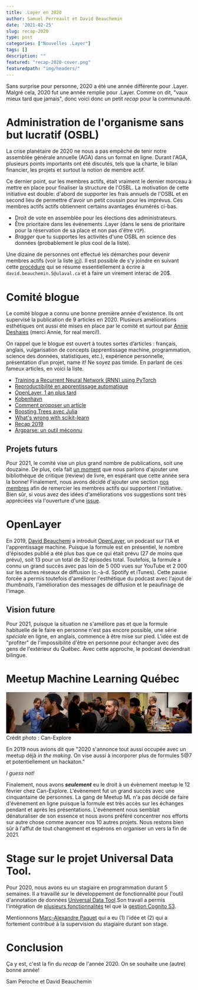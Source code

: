 ```yaml
---
title: .Layer en 2020
author: Samuel Perreault et David Beauchemin
date: '2021-02-25'
slug: recap-2020
type: post
categories: ["Nouvelles .Layer"]
tags: []
description: ""
featured: "recap-2020-cover.png"
featuredpath: "img/headers/"
---
```


Sans surprise pour personne, 2020 a été une année différente pour .Layer. Malgré cela, 2020 fut une année remplie pour .Layer. Comme on dit, "vaux mieux tard que jamais", donc voici donc un petit *recap* pour la communauté.

# Administration de l'organisme sans but lucratif (OSBL) 
La crise planétaire de 2020 ne nous a pas empêché de tenir notre assemblée générale annuelle (AGA) dans un format en ligne. Durant l'AGA, plusieurs points importants ont été discutés, tels que la charte, le bilan financier, les projets et surtout la notion de membre actif.

Ce dernier point, sur les membres actifs, était vraiment le dernier morceau à mettre en place pour finaliser la structure de l'OSBL. La motivation de cette initiative est double: d'abord de supporter les frais annuels de l'OSBL et en second lieu de permettre d'avoir un petit coussin pour les imprévus. Ces membres actifs actifs obtiennent certains avantages énumérés ci-bas.

- Droit de vote en assemblée pour les élections des administrateurs.
- Être prioritaire dans les événements .Layer (dans le sens de prioritaire pour la réservation de sa place et non pas d'être `VIP`).
- _Bragger_ que tu supportes les activités d'une OSBL en science des données (probablement le plus cool de la liste).

Une dizaine de personnes ont effectué les démarches pour devenir membres actifs (voir la liste [ici](https://github.com/dot-layer/charte-osbl/blob/master/LISTEMEMBRES.md)). Il est possible de s'y joindre en suivant cette [procédure](https://github.com/dot-layer/charte-osbl/blob/master/DEVENIRMEMBRE.md) qui se résume essentiellement à écrire à `david.beauchemin.5@ulaval.ca` et à faire un virement interac de 20$. 

# Comité blogue
Le comité blogue a connu une bonne première année d'existence.  Ils ont supervisé la publication de 9 articles en 2020. Plusieurs améliorations esthétiques ont aussi été mises en place par le comité et surtout par [Annie Deshaies](https://github.com/AnnieDeshaies) (merci Annie, for real merci!).

On rappel que le blogue est ouvert à toutes sortes d’articles : français, anglais, vulgarisation de concepts (apprentissage machine, programmation, science des données, statistiques, etc.), expérience personnelle, présentation d’un projet, name it! Ne soyez pas timide. En parlant de ces fameux articles, en voici la liste.

- [Training a Recurrent Neural Network (RNN) using PyTorch](https://www.dotlayer.org/en/blog/2020-08-19-train-a-sequence-model-with-poutyne/machine-learning/)
- [Reproductibilité en apprentissage automatique](https://www.dotlayer.org/blog/2020-10-30-reproducibility-in-ml-a-talk/machine-learning/)
- [OpenLayer, 1 an plus tard](https://www.dotlayer.org/blog/2020-07-29-openlayer-one-year/podcast/)
- [Kobenhavn](https://www.dotlayer.org/blog/2020-06-09/copenhagen/)
- [Comment proposer un article](https://www.dotlayer.org/blog/2020-03-19-howto/howto-fr/)
- [Boosting Trees avec Julia](https://www.dotlayer.org/blog/2020-01-04-julia-boosting-trees/julia-boosting-trees/)
- [What's wrong with scikit-learn](https://www.dotlayer.org/en/blog/2020-03-04-what-is-wrong-with-sklearn/neat-machine-learning-pipelines/)
- [Recap 2019](https://www.dotlayer.org/blog/2019-12-19-recap-2019/recap-2019/)
- [Argparse: un outil méconnu](https://www.dotlayer.org/blog/2019-05-21-argparse-package/optparse-package/)

## Projets futurs
Pour 2021, le comité vise un plus grand nombre de publications, soit une douzaine. De plus, cela fait [un moment](https://github.com/dot-layer/blog/issues/14) que nous parlons d'ajouter une bibliothèque de critique (review) de livre, en espérant que cette année sera la bonne! Finalement, nous avons décidé d'ajouter une section [nos membres](https://github.com/dot-layer/blog/issues/112) afin de remercier les membres actifs qui supportent l'initiative. Bien sûr, si vous avez des idées d'améliorations vos suggestions sont très appréciées via l'ouverture d'une [issue](https://github.com/dot-layer/blog/issues).

# OpenLayer
En 2019, [David Beauchemi](https://github.com/davebulaval) a introduit [OpenLayer](https://anchor.fm/open-layer), un podcast sur l'IA et l'apprentissage machine. Puisque la formule est en présentiel, le nombre d'épisodes publié a été plus bas que ce qui était prévu (27 de moins que prévu), soit 13 pour un total de 32 épisodes total. Toutefois, la formule a connu un grand succès avec pas loin de 5 000 vues sur YouTube et 2 000 sur les autres réseaux de diffusion (c.-à-d. Spotify et iTunes). Cette pause forcée a permis toutefois d'améliorer l'esthétique du podcast avec l'ajout de _thumbnails_, l'amélioration des messages de diffusion et le peaufinage de l'image. 

## Vision future
Pour 2021, puisque la situation ne s'améliore pas et que la formule habituelle de le faire en personne n'est pas encore possible, une série _spéciale_ en ligne, en anglais, commence à être mise sur pied. L'idée est de "profiter" de l'impossibilité d'être en personne pour échanger avec des gens de l'extérieur du Québec. Avec cette approche, le podcast deviendrait bilingue.
# Meetup Machine Learning Québec
![Meetup chez Can-Explore](fig/merge_img_can_explore.jpg)
Crédit photo : Can-Explore

En 2019 nous avions dit que "2020 s'annonce tout aussi occupée avec un meetup déjà *in the making*. On vise aussi à incorporer plus de formules 5@7 et potentiellement un hackaton."

_I guess not!_

Finalement, nous avons _**seulement**_ eu le droit à un évènement meetup le 12 février chez Can-Explore. L'évènement fut un grand succès avec une cinquantaine de personnes. La gang de Meetup ML n'a pas décidé de faire d'évènement en ligne puisque la formule est très accès sur les échanges pendant et après les présentations. L'évènement nous semblait dénaturaliser de son essence et nous avons préféré concentrer nos efforts sur autre chose comme avancer nos 10 autres projets. Nous restons bien sûr à l'affut de tout changement et espérons en organiser un vers la fin de 2021.

# Stage sur le projet Universal Data Tool.
Pour 2020, nous avons eu un stagiaire en programmation durant 5 semaines. Il a travaillé sur le développement de fonctionnalité pour l'outil d'annotation de données [Universal Data Tool](https://universaldatatool.com/).Son travail a permis l'intégration de [plusieurs fonctionnalités](https://github.com/UniversalDataTool/universal-data-tool/issues?q=CedricJean) tel que la [gestion Cognito S3](https://github.com/UniversalDataTool/universal-data-tool/pull/103).

Mentionnons [Marc-Alexandre Paquet](https://github.com/Ownmarc) qui a eu (1) l'idée et (2) qui a fortement contribué à la supervision du stagiaire durant son stage.

# Conclusion
Ça y est, c'est la fin du _recap_ de l'année 2020. On se souhaite une (autre) bonne année!

Sam Peroche et David Beauchemin

